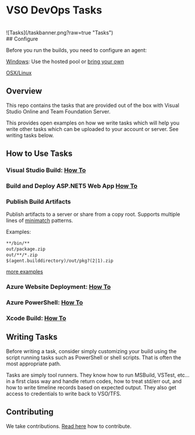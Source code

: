  # VSO DevOps Tasks
 <br/>
 ![Tasks](/taskbanner.png?raw=true "Tasks")
 <br/>
 ## Configure
 
 Before you run the builds, you need to configure an agent:
 
 [Windows](https://youtu.be/ZzrDPmTOEEk): Use the hosted pool or [bring your own](https://youtu.be/ZzrDPmTOEEk)
 
 [OSX/Linux](https://github.com/Microsoft/vso-agent)
 
 ## Overview
 This repo contains the tasks that are provided out of the box with Visual Studio Online and Team Foundation Server.
 
 This provides open examples on how we write tasks which will help you write other tasks which can be uploaded to your account or server.  See writing tasks below.
 
 ## How to Use Tasks
 
 ### Visual Studio Build: [How To](https://msdn.microsoft.com/Library/vs/alm/Build/vs/define-build)

 ### Build and Deploy ASP.NET5 Web App [How To](https://msdn.microsoft.com/Library/vs/alm/Build/azure/deploy-aspnet5)
 
 ### Publish Build Artifacts
 
 Publish artifacts to a server or share from a copy root.  Supports multiple lines of [minimatch](https://github.com/isaacs/minimatch) patterns.
 
 Examples:
 ```
 **/bin/**
 out/package.zip
 out/**/*.zip
 $(agent.builddirectory)/out/pkg?(2|1).zip
 ```
 [more examples](https://realguess.net/tags/minimatch/)
 
 ### Azure Website Deployment: [How To](https://msdn.microsoft.com/en-us/Library/vs/alm/Build/azure/index)
 
 ### Azure PowerShell: [How To](https://msdn.microsoft.com/en-us/Library/vs/alm/Build/azure/index)
 
 ### Xcode Build: [How To](http://youtu.be/OxmBuqtgHuM)
 
 ## Writing Tasks
 
 Before writing a task, consider simply customizing your build using the script running tasks such as PowerShell or shell scripts.  That is often the most appropriate path.
 
 Tasks are simply tool runners.  They know how to run MSBuild, VSTest, etc... in a first class way and handle return codes, how to treat std/err out, and how to write timeline records based on expected output.  They also get access to credentials to write back to VSO/TFS. 
 
 
 ## Contributing
 We take contributions.  [Read here](docs/contribute.md) how to contribute.
